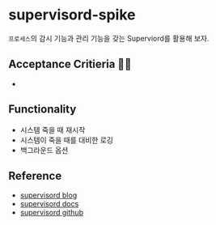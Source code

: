 # supervisord-spike
`프로세스`의 감시 기능과 관리 기능을 갖는 Superviord를 활용해 보자.


## Acceptance Critieria 🧑‍⚖️
  - 


## Functionality
  - 시스템 죽을 때 재시작
  - 시스템이 죽을 때를 대비한 로깅
  - 백그라운드 옵션


## Reference
- [supervisord blog](https://medium.com/coinmonks/when-you-throw-a-web-crawler-to-a-devops-supervisord-562765606f7b)
- [supervisord docs](http://supervisord.org/introduction.html#overview)
- [supervisord github](https://github.com/Supervisor/supervisor)
